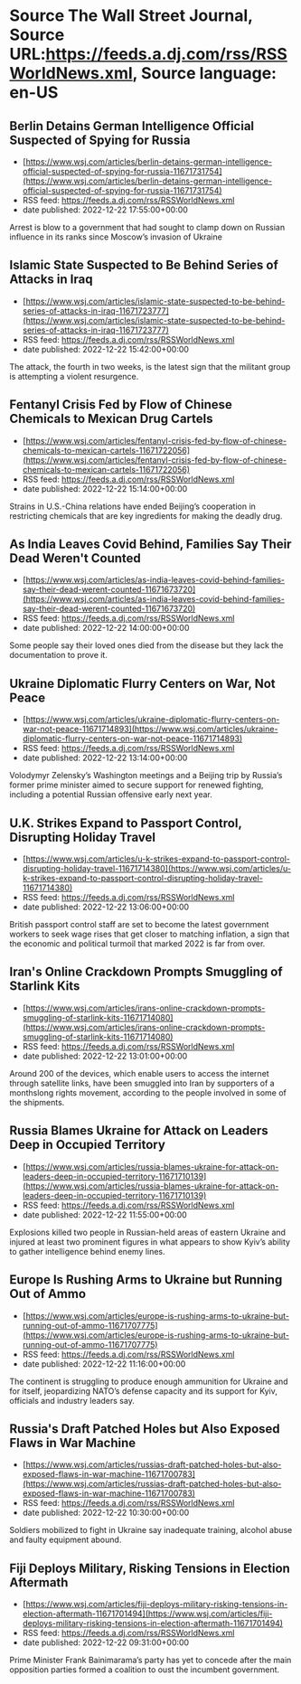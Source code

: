 # Source The Wall Street Journal, Source URL:https://feeds.a.dj.com/rss/RSSWorldNews.xml, Source language: en-US

## Berlin Detains German Intelligence Official Suspected of Spying for Russia
 - [https://www.wsj.com/articles/berlin-detains-german-intelligence-official-suspected-of-spying-for-russia-11671731754](https://www.wsj.com/articles/berlin-detains-german-intelligence-official-suspected-of-spying-for-russia-11671731754)
 - RSS feed: https://feeds.a.dj.com/rss/RSSWorldNews.xml
 - date published: 2022-12-22 17:55:00+00:00

Arrest is blow to a government that had sought to clamp down on Russian influence in its ranks since Moscow’s invasion of Ukraine

## Islamic State Suspected to Be Behind Series of Attacks in Iraq
 - [https://www.wsj.com/articles/islamic-state-suspected-to-be-behind-series-of-attacks-in-iraq-11671723777](https://www.wsj.com/articles/islamic-state-suspected-to-be-behind-series-of-attacks-in-iraq-11671723777)
 - RSS feed: https://feeds.a.dj.com/rss/RSSWorldNews.xml
 - date published: 2022-12-22 15:42:00+00:00

The attack, the fourth in two weeks, is the latest sign that the militant group is attempting a violent resurgence.

## Fentanyl Crisis Fed by Flow of Chinese Chemicals to Mexican Drug Cartels
 - [https://www.wsj.com/articles/fentanyl-crisis-fed-by-flow-of-chinese-chemicals-to-mexican-cartels-11671722056](https://www.wsj.com/articles/fentanyl-crisis-fed-by-flow-of-chinese-chemicals-to-mexican-cartels-11671722056)
 - RSS feed: https://feeds.a.dj.com/rss/RSSWorldNews.xml
 - date published: 2022-12-22 15:14:00+00:00

Strains in U.S.-China relations have ended Beijing’s cooperation in restricting chemicals that are key ingredients for making the deadly drug.

## As India Leaves Covid Behind, Families Say Their Dead Weren't Counted
 - [https://www.wsj.com/articles/as-india-leaves-covid-behind-families-say-their-dead-werent-counted-11671673720](https://www.wsj.com/articles/as-india-leaves-covid-behind-families-say-their-dead-werent-counted-11671673720)
 - RSS feed: https://feeds.a.dj.com/rss/RSSWorldNews.xml
 - date published: 2022-12-22 14:00:00+00:00

Some people say their loved ones died from the disease but they lack the documentation to prove it.

## Ukraine Diplomatic Flurry Centers on War, Not Peace
 - [https://www.wsj.com/articles/ukraine-diplomatic-flurry-centers-on-war-not-peace-11671714893](https://www.wsj.com/articles/ukraine-diplomatic-flurry-centers-on-war-not-peace-11671714893)
 - RSS feed: https://feeds.a.dj.com/rss/RSSWorldNews.xml
 - date published: 2022-12-22 13:14:00+00:00

Volodymyr Zelensky’s Washington meetings and a Beijing trip by Russia’s former prime minister aimed to secure support for renewed fighting, including a potential Russian offensive early next year.

## U.K. Strikes Expand to Passport Control, Disrupting Holiday Travel
 - [https://www.wsj.com/articles/u-k-strikes-expand-to-passport-control-disrupting-holiday-travel-11671714380](https://www.wsj.com/articles/u-k-strikes-expand-to-passport-control-disrupting-holiday-travel-11671714380)
 - RSS feed: https://feeds.a.dj.com/rss/RSSWorldNews.xml
 - date published: 2022-12-22 13:06:00+00:00

British passport control staff are set to become the latest government workers to seek wage rises that get closer to matching inflation, a sign that the economic and political turmoil that marked 2022 is far from over.

## Iran's Online Crackdown Prompts Smuggling of Starlink Kits
 - [https://www.wsj.com/articles/irans-online-crackdown-prompts-smuggling-of-starlink-kits-11671714080](https://www.wsj.com/articles/irans-online-crackdown-prompts-smuggling-of-starlink-kits-11671714080)
 - RSS feed: https://feeds.a.dj.com/rss/RSSWorldNews.xml
 - date published: 2022-12-22 13:01:00+00:00

Around 200 of the devices, which enable users to access the internet through satellite links, have been smuggled into Iran by supporters of a monthslong rights movement, according to the people involved in some of the shipments.

## Russia Blames Ukraine for Attack on Leaders Deep in Occupied Territory
 - [https://www.wsj.com/articles/russia-blames-ukraine-for-attack-on-leaders-deep-in-occupied-territory-11671710139](https://www.wsj.com/articles/russia-blames-ukraine-for-attack-on-leaders-deep-in-occupied-territory-11671710139)
 - RSS feed: https://feeds.a.dj.com/rss/RSSWorldNews.xml
 - date published: 2022-12-22 11:55:00+00:00

Explosions killed two people in Russian-held areas of eastern Ukraine and injured at least two prominent figures in what appears to show Kyiv’s ability to gather intelligence behind enemy lines.

## Europe Is Rushing Arms to Ukraine but Running Out of Ammo
 - [https://www.wsj.com/articles/europe-is-rushing-arms-to-ukraine-but-running-out-of-ammo-11671707775](https://www.wsj.com/articles/europe-is-rushing-arms-to-ukraine-but-running-out-of-ammo-11671707775)
 - RSS feed: https://feeds.a.dj.com/rss/RSSWorldNews.xml
 - date published: 2022-12-22 11:16:00+00:00

The continent is struggling to produce enough ammunition for Ukraine and for itself, jeopardizing NATO’s defense capacity and its support for Kyiv, officials and industry leaders say.

## Russia's Draft Patched Holes but Also Exposed Flaws in War Machine
 - [https://www.wsj.com/articles/russias-draft-patched-holes-but-also-exposed-flaws-in-war-machine-11671700783](https://www.wsj.com/articles/russias-draft-patched-holes-but-also-exposed-flaws-in-war-machine-11671700783)
 - RSS feed: https://feeds.a.dj.com/rss/RSSWorldNews.xml
 - date published: 2022-12-22 10:30:00+00:00

Soldiers mobilized to fight in Ukraine say inadequate training, alcohol abuse and faulty equipment abound.

## Fiji Deploys Military, Risking Tensions in Election Aftermath
 - [https://www.wsj.com/articles/fiji-deploys-military-risking-tensions-in-election-aftermath-11671701494](https://www.wsj.com/articles/fiji-deploys-military-risking-tensions-in-election-aftermath-11671701494)
 - RSS feed: https://feeds.a.dj.com/rss/RSSWorldNews.xml
 - date published: 2022-12-22 09:31:00+00:00

Prime Minister Frank Bainimarama’s party has yet to concede after the main opposition parties formed a coalition to oust the incumbent government.
